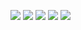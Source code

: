 [![](https://www.sourcexchange.net/storage/yL7VWw3xzjaWQkgC0R4DpG3YHAJNN2yRxzbfFb2p.png)](https://blueprint.zip)
![](https://www.sourcexchange.net/storage/5Pi9eGwfSXvSjrGCA6eCPxa44GzeKXG5mOjvRP7N.png)
![](https://www.sourcexchange.net/storage/1UUX3anF9gqhOdcL2rHhYDqPVnBgLuCziQtd2wWj.png)
![](https://www.sourcexchange.net/storage/Nh57zImJx75J3mAGiJAVAy0VzaiTZNnyStasa7XW.png)
[![](https://www.sourcexchange.net/storage/mqZw5HdqBmmOy3iNpYzc2xsR2zMmLKnxwnC6wnjb.png)](https://discord.gg/sQjuWcDxBY)
